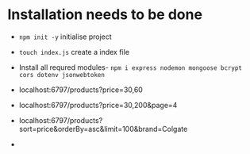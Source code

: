# Installation needs to be done

- `npm init -y` initialise project
- `touch index.js` create a index file
- Install all requred modules- `npm i express nodemon mongoose bcrypt cors dotenv jsonwebtoken`

- localhost:6797/products?price=30,60
- localhost:6797/products?price=30,200&page=4
- localhost:6797/products?sort=price&orderBy=asc&limit=100&brand=Colgate
- 